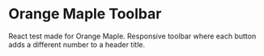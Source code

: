 # Orange Maple Toolbar

React test made for Orange Maple. Responsive toolbar where each button adds a different number to a header title.
